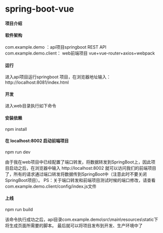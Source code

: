 # spring-boot-vue

#### 项目介绍

#### 软件架构
com.example.demo ：api项目springboot REST API </br>
com.example.demo.client： web前端项目 vue+vue-router+axios+webpack


#### 运行

进入api项目运行springboot 项目，在浏览器地址输入：http://localhost:8081/index.html

#### 开发

进入web目录执行如下命令

#### 安装依赖

npm install

#### 在 localhost:8002 启动前端项目

npm run dev</br>

由于我在web项目中已经配置了端口转发，将数据转发到SpringBoot上，因此项目启动之后，在浏览器中输入 http://localhost:8002 就可以访问我们的前端项目了，所有的请求通过端口转发将数据传到SpringBoot中（注意此时不要关闭SpringBoot项目）。
PS：关于端口转发和前端项目测试时候的端口修改，请查看 com.example.demo.client/config/index.js文件

#### 上线

npm run build</br>

该命令执行成功之后，api目录com.example.demo\src\main\resources\static下将生成页面所需要的脚本。
最后就可以将项目发布到开发、生产环境中了
